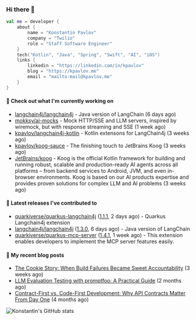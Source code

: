 
### Hi there 👋

```kotlin
val me = developer {
    about {
        name = "Konstantin Pavlov"
        company = "Twilio"
        role = "Staff Software Engineer"
    }
    tech("Kotlin", "Java", "Spring", "Swift", "AI", "iOS")
    links {
        linkedin = "https://linkedin.com/in/kpavlov"
        blog = "https://kpavlov.me"
        email = "mailto:mail@kpavlov.me"
    }
}
```

#### 👷 Check out what I'm currently working on

- [langchain4j/langchain4j](https://github.com/langchain4j/langchain4j) - Java version of LangChain (6 days ago)
- [mokksy/ai-mocks](https://github.com/mokksy/ai-mocks) - Mock HTTP/SSE and LLM servers, inspired by wiremock, but with response streaming and SSE (1 week ago)
- [kpavlov/langchain4j-kotlin](https://github.com/kpavlov/langchain4j-kotlin) - Kotlin extensons for LangChain4j (3 weeks ago)
- [kpavlov/koog-sauce](https://github.com/kpavlov/koog-sauce) - The finishing touch to JetBrains Koog (3 weeks ago)
- [JetBrains/koog](https://github.com/JetBrains/koog) - Koog is the official Kotlin framework for building and running robust, scalable and production-ready AI agents across all platforms – from backend services to Android, JVM, and even in-browser environments. Koog is based on our AI products expertise and provides proven solutions for complex LLM and AI problems (3 weeks ago)

#### 🔭 Latest releases I've contributed to

- [quarkiverse/quarkus-langchain4j](https://github.com/quarkiverse/quarkus-langchain4j) ([1.1.1](https://github.com/quarkiverse/quarkus-langchain4j/releases/tag/1.1.1), 2 days ago) - Quarkus Langchain4j extension
- [langchain4j/langchain4j](https://github.com/langchain4j/langchain4j) ([1.3.0](https://github.com/langchain4j/langchain4j/releases/tag/1.3.0), 6 days ago) - Java version of LangChain
- [quarkiverse/quarkus-mcp-server](https://github.com/quarkiverse/quarkus-mcp-server) ([1.4.1](https://github.com/quarkiverse/quarkus-mcp-server/releases/tag/1.4.1), 1 week ago) - This extension enables developers to implement the MCP server features easily.

#### 📜 My recent blog posts

- [The Cookie Story: When Build Failures Became Sweet Accountability](https://kpavlov.me/blog/the-cookie-story/) (3 weeks ago)
- [LLM Evaluation Testing with promptfoo: A Practical Guide](https://kpavlov.me/blog/llm-evaluation-testing-with-promptfoo-a-practical-guide/) (2 months ago)
- [Contract-First vs. Code-First Development: Why API Contracts Matter From Day One](https://kpavlov.me/blog/contract-first-vs-contract-last/) (4 months ago)

![Konstantin's GitHub stats](https://github-readme-stats.vercel.app/api?username=kpavlov&show_icons=true&include_all_commits=true)
